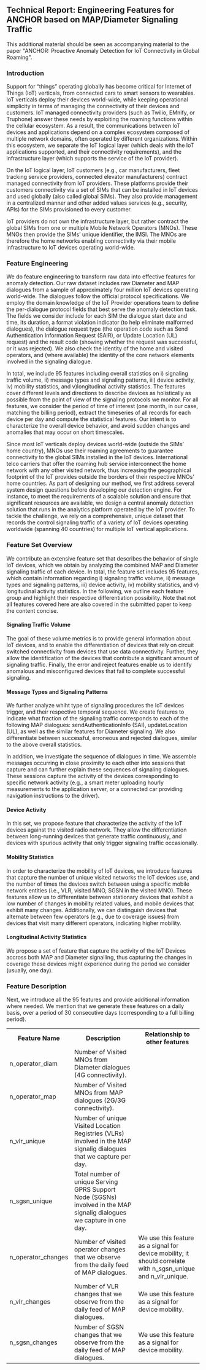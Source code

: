 <h2><b>Technical Report: Engineering Features for ANCHOR based on MAP/Diameter Signaling Traffic</b></h2>

This additional material should be seen as accompanying material to the paper "ANCHOR: Proactive Anomaly Detection for IoT
Connectivity in Global Roaming".
 
 <h3> Introduction </h3>

Support for “things” operating globally has become critical for Internet of Things (IoT) verticals, from connected cars to smart sensors to wearables. IoT verticals deploy their devices world-wide, while keeping operational simplicity in terms of managing the connectivity of their devices and customers. IoT managed connectivity providers (such as Twilio, EMnify, or Truphone) answer these needs by exploiting the roaming functions within the cellular ecosystem. As a result, the communications between IoT devices and applications depend on a complex ecosystem composed of multiple network domains, often operated by different organizations. Within this ecosystem, we separate the IoT logical layer (which deals with the IoT applications supported, and their connectivity requirements), and the infrastructure layer (which supports the service of the IoT provider).

On the IoT logical layer, IoT customers (e.g., car manufacturers, fleet tracking service providers, connected elevator manufacturers) contract managed connectivity from IoT providers. These platforms provide their customers connectivity via a set of SIMs that can be installed in IoT devices and used globally (also called global SIMs). They also provide management in a centralized manner and other added values services (e.g., security, APIs) for the SIMs provisioned to every customer.

IoT providers do not own the infrastructure layer, but rather contract the global SIMs from one or multiple Mobile Network Operators (MNOs). These MNOs then provide the SIMs’ unique identifier, the IMSI. The MNOs are therefore the home networks enabling connectivity via their mobile infrastructure to IoT devices operating world-wide. 

<h3> Feature Engineering </h3>

We do feature engineering to transform raw data into effective features for anomaly detection. Our raw dataset includes raw Diameter and MAP dialogues from a sample of approximately four million IoT devices operating world-wide. The dialogues follow the official protocol specifications. We employ the domain knowledge of the IoT Provider operations team to define the per-dialogue protocol fields that best serve the anomaly detection task. The fields we consider include for each SIM the dialogue start date and time, its duration, a format violation indicator (to help eliminate malformed dialogues), the dialogue request type (the operation code such as Send Authentication Information Request (SAIR), or Update Location (UL) request) and the result code (showing whether the request was successful, or it was rejected). We also check the identity of the home and visited operators, and (where available) the identity of the core network elements involved in the signaling dialogue.

In total, we include 95 features including overall statistics on i) signaling traffic volume, ii) message types and signaling patterns, iii) device activity, iv) mobility statistics, and v)longitudinal activity statistics. The features cover different levels and directions to describe devices as holistically as possible from the point of view of the signaling protocols we monitor. For all features, we consider the period of time of interest (one month, in our case, matching the billing period), extract the timeseries of all records for each device per day and compute the statistical features. Our intent is to characterize the overall device behavior, and avoid sudden changes and anomalies that may occur on short timescales.

Since most IoT verticals deploy devices world-wide (outside the SIMs’ home country), MNOs use their roaming agreements to guarantee connectivity to the global SIMs installed in the IoT devices. International telco carriers that offer the roaming hub service interconnect the home network with any other visited network, thus increasing the geographical footprint of the IoT provides outside the borders of their respective MNOs’ home countries.
As part of designing our method, we first address several system design questions before developing our detection engine. For instance, to meet the requirements of a scalable solution and ensure that significant resources are available, we design a central anomaly detection solution that runs in the analytics platform operated by the IoT provider. To tackle the challenge, we rely on a comprehensive, unique dataset that records the control signaling traffic of a variety of IoT devices operating worldwide (spanning 40 countries) for multiple IoT vertical applications.

<h3>Feature Set Overview </h3>
We contribute an extensive feature set that describes the behavior of single IoT devices, which we obtain by analyzing the combined MAP and Diameter signaling traffic of each device. In total, the feature set includes 95 features, which contain information regarding i) signaling traffic volume, ii) message types and signaling patterns, iii) device activity, iv) mobility statistics, and v) longitudinal activity statistics. In the following, we outline each feature group and highlight their respective differentiation possibility. Note that not all features covered here are also covered in the submitted paper to keep the content concise. 

<h4> Signaling Traffic Volume </h4>
The goal of these volume metrics is to provide general information about IoT devices, and to enable the differentiation of devices that rely on circuit switched connectivity from devices that use data connectivity. Further, they allow the identification of the devices that contribute a significant amount of signaling traffic. Finally, the error and reject features enable us to identify anomalous and misconfigured devices that fail to complete successful signaling.

<h4> Message Types and Signaling Patterns </h4>
We further analyze whiht type of signaling procedures the IoT devices trigger, and their respective temporal sequence. We create features to indicate what fraction of the signaling traffic corresponds to each of the following MAP dialogues: sendAuthenticationInfo (SAI), updateLocation (UL), as well as the similar features for Diameter signaling. We also differentiate between successful, erroneous and rejected dialogues, similar to the above overall statistics.

In addition, we investigate the sequence of dialogues in time. We assemble messages occurring in close proximity to each other into sessions that capture and can further explain these sequences of signaling dialogues. These sessions capture the activity of the devices corresponding to specific network activity (e.g., a smart meter uploading hourly measurements to the application server, or a connected car providing navigation instructions to the driver). 

<h4> Device Activity </h4>
In this set, we propose feature that characterize the activity of the IoT devices against the visited radio network. 
They allow the differentiation between long-running devices that generate traffic continuously, and devices with spurious activity that only trigger signaling traffic occasionally.

<h4> Mobility Statistics </h4>
In order to characterize the mobility of IoT devices, we introduce features that capture the number of unique visited networks the IoT devices use, and the number of times the devices switch between using a specific mobile network entities (i.e., VLR, visited MNO, SGSN in the visited MNO). 
These features allow us to differentiate between stationary devices that exhibit a low number of changes in mobility related values, and mobile devices that exhibit many changes. Additionally, we can distinguish devices that alternate between few operators (e.g., due to coverage issues) from devices that visit many different operators, indicating higher mobility.

<h4> Longitudinal Activity Statistics </h4>
We propose a set of feature that capture the activity of the IoT Devices accross both MAP and Diameter signalling, thus capturing the changes in coverage these devices might experience during the period we consider (usually, one day). 

<h3> Feature Description </h3>

Next, we introduce all the 95 features and provide additional information where needed. We mention that we generate these features on a daily basis, over a period of 30 consecutive days (corresponding to a full billing period). 

 <table>
  <tr>
    <th>Feature Name</th>
    <th>Description</th>
    <th>Relationship to other features</th>
  </tr>
  <tr>
    <td>n_operator_diam</td>
    <td>Number of Visited MNOs from Diameter dialogues (4G connectivity).</td>
    <td></td>
  </tr>
  <tr>
    <td>n_operator_map</td>
    <td>Number of Visited MNOs from MAP dialogues (2G/3G connectivity).</td>
    <td></td>
  </tr>
   <tr>
    <td>n_vlr_unique</td>
    <td>Number of unique Visited Location Registries (VLRs) involved in the MAP signalig dialogues that we capture per day.</td>
    <td></td>
  </tr>
    <tr>
    <td>n_sgsn_unique</td>
    <td>Total number of unique Serving GPRS Support Node (SGSNs) involved in the MAP signalig dialogues we capture in one day.</td>
    <td></td>
  </tr>
     <tr>
    <td>n_operator_changes</td>
    <td>Number of visited operator changes that we observe from the daily feed of MAP dialogues.</td>
    <td>We use this feature as a signal for device mobility; it should correlate with n_sgsn_unique and n_vlr_unique. </td>
  </tr>
      <tr>
    <td>n_vlr_changes</td>
    <td>Number of VLR changes that we observe from the daily feed of MAP dialogues.</td>
    <td>We use this feature as a signal for device mobility. </td>
  </tr>
       <tr>
    <td>n_sgsn_changes</td>
    <td>Number of SGSN changes that we observe from the daily feed of MAP dialogues.</td>
    <td>We use this feature as a signal for device mobility. </td>
  </tr>
 
</table> 
